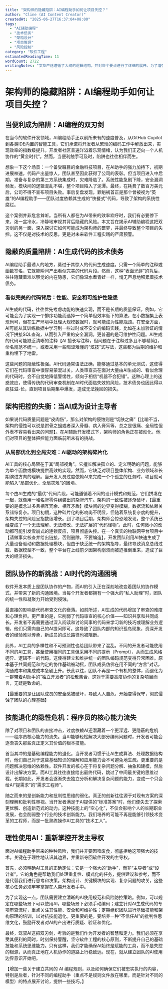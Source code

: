 ```yaml
---
title: "架构师的隐藏陷阱：AI编程助手如何让项目失控？"
author: "Cline (AI Content Creator)"
createdAt: "2025-06-27T16:37:04+08:00"
tags:
  - "AI辅助编程"
  - "技术债务"
  - "架构设计"
  - "项目管理"
  - "风险控制"
category: "软件工程"
estimatedReadingTime: 11
wordCount: 2722
writingNotes: "文章严格遵循了大纲的逻辑结构，并对每个要点进行了详细的展开。为了增强说服力，虚构了一些具体的案例和场景，使论点更加生动和具象化。整体风格保持了专业性和警示性，旨在引发读者的深度思考。"
---
```


# 架构师的隐藏陷阱：AI编程助手如何让项目失控？

## 当便利成为陷阱：AI编程的双刃剑

在当今的软件开发领域，AI编程助手正以前所未有的速度普及，从GitHub Copilot到各类IDE内置的智能工具，它们承诺将开发者从繁琐的编码工作中解放出来，实现效率的指数级提升。开发者社区普遍洋溢着乐观情绪，认为我们正迈向一个人机协作的“黄金时代”。然而，当便利触手可及时，陷阱也往往相伴而生。

想象一下这个场景：一个备受瞩目的金融科技项目，在AI助手的强力加持下，初期进展神速，代码产出量惊人，团队甚至因此获得了公司的表彰。但当项目进入中后期，准备与复杂的第三方系统集成时，灾难降临了。系统性能急剧下降，安全漏洞频发，模块间的逻辑混乱不堪，整个项目陷入了泥潭。最终，在耗费了数百万美元后，公司不得不宣布项目失败。事后复盘发现，罪魁祸首正是那个曾被视为“英雄”的AI编程助手——团队过度依赖其生成的“快餐式”代码，导致了架构的系统性腐烂。

这个案例并非危言耸听。当所有人都在为AI带来的效率欢呼时，我们有必要停下来，泼一盆冷水，冷静地审视其背后隐藏的风险。本文旨在揭示AI辅助编程这把双刃剑的另一面，深入探讨它如何可能成为架构师的噩梦，并最终导致整个项目的失控。这不仅是对技术的反思，更是对未来软件工程实践的严肃预警。

## 隐蔽的质量陷阱：AI生成代码的技术债务

AI编程助手最诱人的地方，莫过于其惊人的代码生成速度。只需一个简单的注释或函数签名，它就能瞬间产出看似完美的代码片段。然而，这种“表面光鲜”的背后，往往隐藏着难以察觉的内在隐患，它们像温水煮青蛙一样，悄无声息地积累着技术债务。

### 看似完美的代码背后：性能、安全和可维护性隐患

AI生成的代码，往往优先考虑功能的快速实现，而不是长期的质量保证。例如，它可能会为了实现一个排序功能而选择一个简单但效率低下的算法，在小数据集上表现尚可，但在生产环境中处理大规模数据时，就可能成为性能瓶颈。在安全方面，AI可能从其训练数据中学习到一些过时或不安全的编码实践，比如在未加验证的情况下拼接SQL查询，从而引入严重的安全漏洞。更普遍的是可维护性问题。AI生成的代码可能缺乏清晰的注释【AI 擅长写注释，但问题在于注释过多且不够精简】，命名规范不统一，或者采用一些晦涩难懂的“炫技”式写法，这些都为后期的维护和重构埋下了地雷。

这些问题的隐蔽性极强。AI代码通常语法正确，能够通过基本的单元测试，这使得它们在代码审查中很容易蒙混过关。人类审查员在面对大量由AI生成的、看似合理的代码时，会不自觉地降低警惕性，倾向于相信“机器不会犯错”。这种心理上的迷惑效应，使得传统的代码审查机制在AI时代面临失效的风险，技术债务也因此得以疯狂滋-长，直到项目后期集中爆发，造成无法挽回的损失。

## 架构把控的失衡：当AI成为设计主导者

如果说代码质量问题是“皮肉伤”，那么对架构的侵蚀则是“切肤之痛”【比喻不当，架构的侵蚀可以说是跗骨之蛆或者深入骨髓、病入膏肓等，总之是很痛、全局性但外表不容易看出来的问题】。在AI辅助开发模式下，架构师的角色正在被动化，他们对项目的整体把控能力面临前所未有的挑战。

### 从局部优化到全局灾难：AI驱动的架构碎片化

AI工具的核心局限在于其“局部视角”。它擅长解决孤立的、定义明确的问题，能够为单个函数或模块提供高效的实现。然而，它缺乏对项目整体架构、业务领域和长期演进方向的理解。当开发人员过度依赖AI来完成一个个孤立的任务时，项目就可能陷入“局部优化，全局灾难”的困境。

每个由AI生成的“最优”代码片段，可能遵循着不同的设计模式和规范，它们拼凑在一起，就像用一堆名牌零件组装出的杂牌汽车。架构的一致性被逐渐破坏，【最重要的是概念过多且相互冗余、相互矛盾】模块间的边界变得模糊，数据流和依赖关系错综复杂。项目初期，这种碎片化的影响尚不明显，但随着系统复杂度的提升，架构失控的风险呈指数级增长。到了项目后期，架构师会惊恐地发现，整个系统已经变成了一个无法理解、无法修改、无法扩展的“代码怪物”。此时，任何微小的改动都可能引发雪崩式的连锁反应，项目彻底失控。在一个真实的物联网平台项目中【请做事实核查并给出链接，否则删除，不要编造】，开发团队利用AI快速生成了大量设备驱动和数据处理模块，但由于缺乏统一的架构指导，最终导致消息总线过载、数据模型不一致，整个平台在上线前夕因架构崩溃而被迫推倒重来，造成了巨大的经济损失。

## 团队协作的新挑战：AI时代的沟通困境

软件开发本质上是团队协作的产物，而AI的引入正在深刻地改变着团队的协作模式，并带来了新的沟通困境。当每个开发者都拥有一个强大的“私人助理”时，团队的统一性和凝聚力开始受到侵蚀。

最直接的影响是代码审查文化的衰落。如前所述，AI生成的代码增加了审查的难度和心理负担。更严重的是，它削弱了代码审查的核心价值——知识共享和共同成长。开发者不再需要通过深入阅读和讨论同事的代码来学习新的技巧或理解业务逻辑，他们只需向自己的AI提问即可。这导致了团队内部的知识孤岛现象，资深开发者的经验难以传承，新成员的成长路径也被阻断。

此外，AI工具的多样性和不可预测性也给团队带来了混乱。不同的开发者可能使用不同的AI工具，甚至使用相同的工具但采用不同的提示（Prompt），从而生成风格迥异、逻辑不一的代码。这使得建立和维护统一的团队编码规范变得异常困难。原本基于共同规范和约定的协作基础被动摇，团队成员仿佛在用不同的“方言”对话，沟通成本和集成成本急剧上升。长此以往，团队不再是一个有机的整体，而退化为一群带着AI助手的“独立开发者”的松散集合，这对于需要高度协作的复杂项目而言，无疑是致命的。

【最重要的是让团队成员的安全感被破坏，导致人人自危，开始变得保守，彻底侵蚀了团队的心理基础】

## 技能退化的隐性危机：程序员的核心能力流失

除了对项目和团队的直接冲击，过度依赖AI还潜藏着一个更深远、更隐蔽的危机——程序员核心能力的流失。当AI能够轻松解决大部分编码问题时，开发者可能会逐渐丧失那些真正定义其价值的根本技能。

首当其冲的是基础编程能力的退化。当开发者习惯于让AI生成算法、处理数据结构时，他们自己对于这些基础知识的理解和应用能力会不可避免地生疏。更重要的是问题解决思维的依赖性。软件开发的核心在于将复杂问题分解、抽象和建模，然后设计出解决方案。而AI工具往往直接给出最终代码，跳过了中间最关键的思维过程。长期如此，开发者会逐渐失去独立分析和解决复杂问题的能力，变成一个只会给AI“提需求”的“需求工程师”。

随之而来的是创新能力和批判性思维的弱化。真正的创新往往源于对现有方案的深刻理解和批判性审视。当开发者满足于AI提供的“标准答案”时，他们便失去了探索更优解、创造新范式的动力。这种技能上的“空心化”，不仅会影响个人的长期职业发展，也会削弱整个行业的技术创新能力。我们培养的可能不再是能够引领技术变革的工程师，而是一批熟练操作AI工具的“技术工人”。

## 理性使用AI：重新掌控开发主导权

面对AI编程助手带来的种种风险，我们并非要因噎废食，彻底拒绝这项强大的技术。关键在于理性地认识其边界，并重新夺回软件开发的主导权。

首先，必须明确AI工具的正确定位：它是一个强大的“助手”，而非“主导者”或“设计者”。它的角色是帮助我们处理重复性、模式化的任务，提供建议和参考，而不是代替我们进行思考和决策。架构设计、关键模块的实现、复杂问题的攻关，这些核心任务必须牢牢掌握在人类开发者手中。

为了实现这一点，团队需要建立清晰的AI使用规范和风险防控策略。例如，可以规定在哪些场景下可以使用AI，哪些场景下必须手动编码；建立针对AI生成代码的专项审查流程，重点关注其性能、安全和可维护性；定期组织团队进行基础技能和架构原理的培训，以对抗技能退化。更重要的是，要培养一种“不信任AI”的批判性思维文化，鼓励开发者对AI的产出进行质疑、验证和优化。

最终，驾驭AI这把双刃剑，考验的是我们作为开发者的智慧和定力。我们必须在享受其便利的同时，时刻保持警醒，坚守软件工程的核心原则，不断提升自己的基础技能和系统思维能力。只有这样，我们才能确保AI始终是赋能的工具，而不是失控的根源，从而真正地在人机协作的道路上行稳致远。现在，就从建立团队的AI使用边界意识开始吧。

【增加一些关于建立共同的 AI 编程规则，以及如何确保它们被忠实执行的内容，特别是后者，针对不同的编程助手（重点不是规则文件放在哪里，而是针对不同的模型）的特点展开讨论，提供一些技巧。】
